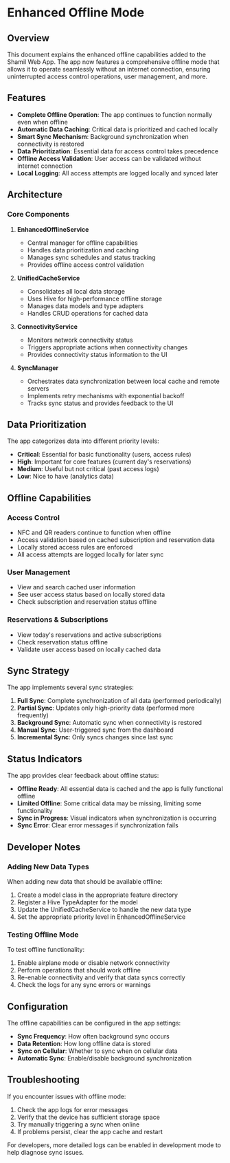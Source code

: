# Enhanced Offline Mode

## Overview
This document explains the enhanced offline capabilities added to the Shamil Web App. The app now features a comprehensive offline mode that allows it to operate seamlessly without an internet connection, ensuring uninterrupted access control operations, user management, and more.

## Features
- **Complete Offline Operation**: The app continues to function normally even when offline
- **Automatic Data Caching**: Critical data is prioritized and cached locally
- **Smart Sync Mechanism**: Background synchronization when connectivity is restored
- **Data Prioritization**: Essential data for access control takes precedence
- **Offline Access Validation**: User access can be validated without internet connection
- **Local Logging**: All access attempts are logged locally and synced later

## Architecture

### Core Components

1. **EnhancedOfflineService**
   - Central manager for offline capabilities
   - Handles data prioritization and caching
   - Manages sync schedules and status tracking
   - Provides offline access control validation

2. **UnifiedCacheService**
   - Consolidates all local data storage
   - Uses Hive for high-performance offline storage
   - Manages data models and type adapters
   - Handles CRUD operations for cached data

3. **ConnectivityService**
   - Monitors network connectivity status
   - Triggers appropriate actions when connectivity changes
   - Provides connectivity status information to the UI

4. **SyncManager**
   - Orchestrates data synchronization between local cache and remote servers
   - Implements retry mechanisms with exponential backoff
   - Tracks sync status and provides feedback to the UI

## Data Prioritization

The app categorizes data into different priority levels:

- **Critical**: Essential for basic functionality (users, access rules)
- **High**: Important for core features (current day's reservations)
- **Medium**: Useful but not critical (past access logs)
- **Low**: Nice to have (analytics data)

## Offline Capabilities

### Access Control
- NFC and QR readers continue to function when offline
- Access validation based on cached subscription and reservation data
- Locally stored access rules are enforced
- All access attempts are logged locally for later sync

### User Management
- View and search cached user information
- See user access status based on locally stored data
- Check subscription and reservation status offline

### Reservations & Subscriptions
- View today's reservations and active subscriptions
- Check reservation status offline
- Validate user access based on locally cached data

## Sync Strategy

The app implements several sync strategies:

1. **Full Sync**: Complete synchronization of all data (performed periodically)
2. **Partial Sync**: Updates only high-priority data (performed more frequently)
3. **Background Sync**: Automatic sync when connectivity is restored
4. **Manual Sync**: User-triggered sync from the dashboard
5. **Incremental Sync**: Only syncs changes since last sync

## Status Indicators

The app provides clear feedback about offline status:

- **Offline Ready**: All essential data is cached and the app is fully functional offline
- **Limited Offline**: Some critical data may be missing, limiting some functionality
- **Sync in Progress**: Visual indicators when synchronization is occurring
- **Sync Error**: Clear error messages if synchronization fails

## Developer Notes

### Adding New Data Types

When adding new data that should be available offline:

1. Create a model class in the appropriate feature directory
2. Register a Hive TypeAdapter for the model
3. Update the UnifiedCacheService to handle the new data type
4. Set the appropriate priority level in EnhancedOfflineService

### Testing Offline Mode

To test offline functionality:

1. Enable airplane mode or disable network connectivity
2. Perform operations that should work offline
3. Re-enable connectivity and verify that data syncs correctly
4. Check the logs for any sync errors or warnings

## Configuration

The offline capabilities can be configured in the app settings:

- **Sync Frequency**: How often background sync occurs
- **Data Retention**: How long offline data is stored
- **Sync on Cellular**: Whether to sync when on cellular data
- **Automatic Sync**: Enable/disable background synchronization

## Troubleshooting

If you encounter issues with offline mode:

1. Check the app logs for error messages
2. Verify that the device has sufficient storage space
3. Try manually triggering a sync when online
4. If problems persist, clear the app cache and restart

For developers, more detailed logs can be enabled in development mode to help diagnose sync issues. 